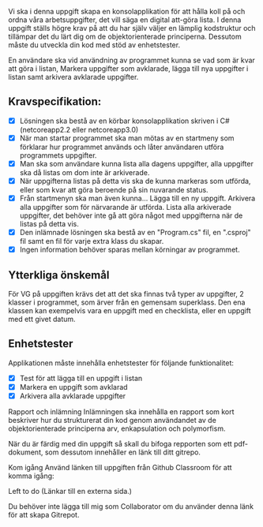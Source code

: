 Vi ska i denna uppgift skapa en konsolapplikation för att hålla koll på och ordna våra arbetsuppgifter, det vill säga en digital att-göra lista. I denna uppgift ställs högre krav på att du har själv väljer en lämplig kodstruktur och tillämpar det du lärt dig om de objektorienterade principerna. Dessutom måste du utveckla din kod med stöd av enhetstester.

En användare ska vid användning av programmet kunna se vad som är kvar att göra i listan, Markera uppgifter som avklarade, lägga till nya uppgifter i listan samt arkivera avklarade uppgifter.

## Kravspecifikation:

- [x] Lösningen ska bestå av en körbar konsolapplikation skriven i C# (netcoreapp2.2 eller netcoreapp3.0)
- [x] När man startar programmet ska man mötas av en startmeny som förklarar hur programmet används och låter användaren utföra programmets uppgifter.
- [x] Man ska som användare kunna lista alla dagens uppgifter, alla uppgifter ska då listas om dom inte är arkiverade.
- [x] När uppgifterna listas på detta vis ska de kunna markeras som utförda, eller som kvar att göra beroende på sin nuvarande status.
- [x] Från startmenyn ska man även kunna...
      Lägga till en ny uppgift.
      Arkivera alla uppgifter som för närvarande är utförda.
      Lista alla arkiverade uppgifter, det behöver inte gå att göra något med uppgifterna när de listas på detta vis.
- [x] Den inlämnade lösningen ska bestå av en "Program.cs" fil, en ".csproj" fil samt en fil för varje extra klass du skapar.
- [x] Ingen information behöver sparas mellan körningar av programmet.

## Ytterkliga önskemål

För VG på uppgiften krävs det att det ska finnas två typer av uppgifter, 2 klasser i programmet, som ärver från en gemensam superklass. Den ena klassen kan exempelvis vara en uppgift med en checklista, eller en uppgift med ett givet datum.

## Enhetstester

Applikationen måste innehålla enhetstester för följande funktionalitet:

- [x] Test för att lägga till en uppgift i listan
- [x] Markera en uppgift som avklarad
- [x] Arkivera alla avklarade uppgifter

Rapport och inlämning
Inlämningen ska innehålla en rapport som kort beskriver hur du strukturerat din kod genom användandet av de objektorienterade principerna arv, enkapsulation och polymorfism.

När du är färdig med din uppgift så skall du bifoga repporten som ett pdf-dokument, som dessutom innehåller en länk till ditt gitrepo.

Kom igång
Använd länken till uppgiften från Github Classroom för att komma igång:

Left to do (Länkar till en externa sida.)

Du behöver inte lägga till mig som Collaborator om du använder denna länk för att skapa Gitrepot.
